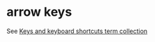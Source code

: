 # arrow keys

See [Keys and keyboard shortcuts term collection](/style-guide/a-z-word-list-term-collections/term-collections/keys-keyboard-shortcuts)
